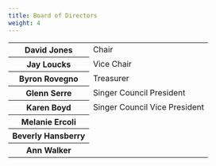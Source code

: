 ```yaml
---
title: Board of Directors
weight: 4
---
```


<table id="boardtable">
<tr><th>David Jones</th><td>Chair</td></tr>
<tr><th>Jay Loucks</th><td>Vice Chair</td></tr>
<tr><th>Byron Rovegno</th><td>Treasurer</td></tr>
<tr><th>Glenn Serre</th><td>Singer Council President</td></tr>
<tr><th>Karen Boyd</th><td>Singer Council Vice President</td></tr>
<tr><th>Melanie Ercoli</th><tr>
<tr><th>Beverly Hansberry</th></tr>
<tr><th>Ann Walker</th></tr>
</table>
